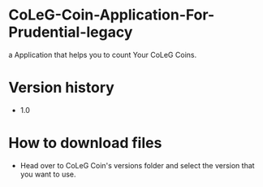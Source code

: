# CoLeG-Coin-Application-For-Prudential-legacy

a Application that helps you to count Your CoLeG Coins.

# Version history
- 1.0

# How to download files
- Head over to CoLeG Coin's versions folder and select the version that you want to use.
